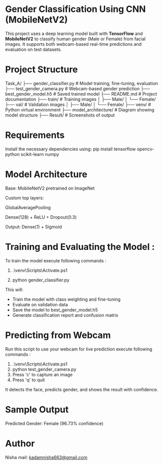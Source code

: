 # Gender Classification Using CNN (MobileNetV2)

This project uses a deep learning model built with **TensorFlow** and **MobileNetV2** to classify human gender (Male or Female) from facial images. It supports both webcam-based real-time predictions and evaluation on test datasets.


# Project Structure

Task_A/
├── gender_classifier.py # Model training, fine-tuning, evaluation
├── test_gender_camera.py # Webcam-based gender prediction
├── best_gender_model.h5 # Saved trained model
├── README.md # Project documentation
├── train/ # Training images
│ ├── Male/
│ └── Female/
├── val/ # Validation images
│ ├── Male/
│ └── Female/
├── venv/ # Python virtual environment
├── model_architecture/ # Diagram showing model structure
├── Result/ # Screenshots of output


#  Requirements

Install the necessary dependencies using:
pip install tensorflow opencv-python scikit-learn numpy



# Model Architecture
Base: MobileNetV2 pretrained on ImageNet

Custom top layers:

GlobalAveragePooling

Dense(128) + ReLU + Dropout(0.3)

Output: Dense(1) + Sigmoid

# Training and Evaluating the Model :
To train the model execute following commands :
1. .\venv\Scripts\Activate.ps1 

2. python gender_classifier.py

This will:

   - Train the model with class weighting and fine-tuning
   - Evaluate on validation data
   - Save the model to best_gender_model.h5
   - Generate classification report and confusion matrix









# Predicting from Webcam
Run this script to use your webcam for live prediction execute following commands :

1. .\venv\Scripts\Activate.ps1
2. python test_gender_camera.py
3. Press 'c' to capture an image
4. Press 'q' to quit

It detects the face, predicts gender, and shows the result with confidence.



# Sample Output

Predicted Gender: Female (96.73% confidence)

# Author
Nisha
mail: kadamnisha663@gmail.com
